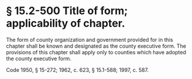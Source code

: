 # § 15.2-500 Title of form; applicability of chapter.

<p>The form of county organization and government provided for in this chapter shall be known and designated as the county executive form. The provisions of this chapter shall apply only to counties which have adopted the county executive form.</p><p>Code 1950, § 15-272; 1962, c. 623, § 15.1-588; 1997, c. 587.</p>